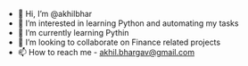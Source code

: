 - 👋 Hi, I’m @akhilbhar
- 👀 I’m interested in learning Python and automating my tasks
- 🌱 I’m currently learning Pythin
- 💞️ I’m looking to collaborate on Finance related projects
- 📫 How to reach me  - akhil.bhargav@gmail.com

<!---
akhilbhar/akhilbhar is a ✨ special ✨ repository because its `README.md` (this file) appears on your GitHub profile.
You can click the Preview link to take a look at your changes.
--->
